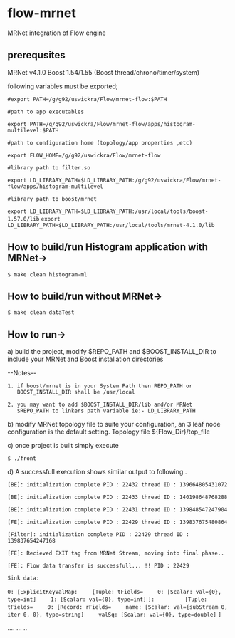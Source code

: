 flow-mrnet
==========
MRNet integration of Flow engine

prerequsites
---------------------------------------
MRNet v4.1.0
Boost 1.54/1.55 (Boost thread/chrono/timer/system)

following variables must be exported;

`#export PATH=/g/g92/uswickra/Flow/mrnet-flow:$PATH`

`#path to app executables`

`export PATH=/g/g92/uswickra/Flow/mrnet-flow/apps/histogram-multilevel:$PATH`

`#path to configuration home (topology/app properties ,etc)`

`export FLOW_HOME=/g/g92/uswickra/Flow/mrnet-flow`

`#library path to filter.so`

`export LD_LIBRARY_PATH=$LD_LIBRARY_PATH:/g/g92/uswickra/Flow/mrnet-flow/apps/histogram-multilevel`

`#library path to boost/mrnet`

`export LD_LIBRARY_PATH=$LD_LIBRARY_PATH:/usr/local/tools/boost-1.57.0/lib`
`export LD_LIBRARY_PATH=$LD_LIBRARY_PATH:/usr/local/tools/mrnet-4.1.0/lib`

How to build/run Histogram application with MRNet->
-------------------------------------------------
`$ make clean histogram-ml`


How to build/run without MRNet->
---------------------------------------
`$ make clean dataTest`



How to run->
---------------------------------------

a) build the project, modify $REPO_PATH and $BOOST_INSTALL_DIR 
   to include your MRNet and Boost installation directories
    
   --Notes-- 
   
    1. if boost/mrnet is in your System Path then REPO_PATH or
       BOOST_INSTALL_DIR shall be /usr/local
       
    2. you may want to add $BOOST_INSTALL_DIR/lib and/or MRNet
       $REPO_PATH to linkers path variable ie:- LD_LIBRARY_PATH


b) modify MRNet topology file to suite your configuration, an
   3 leaf node configuration is the default setting. Topology 
   file ${Flow_Dir}/top_file
           
c) once project is built simply execute

   `$ ./front`

d) A successfull execution shows similar output to following..

`[BE]: initialization complete PID : 22432 thread ID : 139664805431072`

`[BE]: initialization complete PID : 22433 thread ID : 140198648768288`

`[BE]: initialization complete PID : 22431 thread ID : 139848547247904`

`[FE]: initialization complete PID : 22429 thread ID : 139837675480864` 

`[Filter]: initialization complete PID : 22429 thread ID : 139837654247168` 

`[FE]: Recieved EXIT tag from MRNet Stream, moving into final phase..`

`[FE]: Flow data transfer is successfull... !! PID : 22429` 

`Sink data:`

`0: [ExplicitKeyValMap:` 
`    [Tuple: tFields=`
`    0: [Scalar: val={0}, type=int]`
`    1: [Scalar: val={0}, type=int]`
`]: `
`        [Tuple: tFields=`
`    0: [Record: rFields=`
`    name: [Scalar: val={subStream 0, iter 0, 0}, type=string]`
`    valSq: [Scalar: val={0}, type=double]`
`]`

....
...
..





